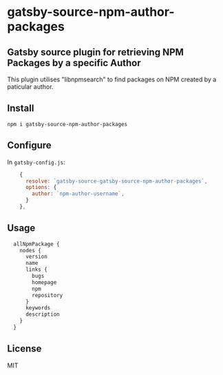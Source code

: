 # gatsby-source-npm-author-packages
## Gatsby source plugin for retrieving NPM Packages by a specific Author

This plugin utilises "libnpmsearch" to find packages on NPM created by a paticular author.

## Install

```
npm i gatsby-source-npm-author-packages
```

## Configure

In `gatsby-config.js`:

```js
    {
      resolve: `gatsby-source-gatsby-source-npm-author-packages`,
      options: {
        author: `npm-author-username`,
      }
    },
```

## Usage 

```graphql
  allNpmPackage {
    nodes {
      version
      name
      links {
        bugs
        homepage
        npm
        repository
      }
      keywords
      description
    }
  }
```

## License

MIT
